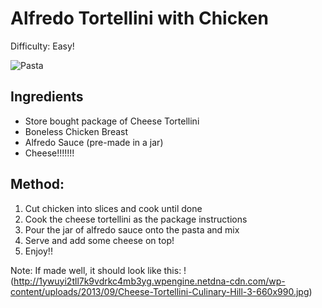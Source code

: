 # Alfredo Tortellini with Chicken
Difficulty: Easy!

![Pasta](http://images.media-allrecipes.com/userphotos/560x315/1105549.jpg)

## Ingredients
- Store bought package of Cheese Tortellini
- Boneless Chicken Breast
- Alfredo Sauce (pre-made in a jar) 
- Cheese!!!!!!!

## Method:
1. Cut chicken into slices and cook until done
2. Cook the cheese tortellini as the package instructions
3. Pour the jar of alfredo sauce onto the pasta and mix
4. Serve and add some cheese on top!
5. Enjoy!!

Note: If made well, it should look like this:
!(http://1ywuyi2tll7k9vdrkc4mb3yg.wpengine.netdna-cdn.com/wp-content/uploads/2013/09/Cheese-Tortellini-Culinary-Hill-3-660x990.jpg)
